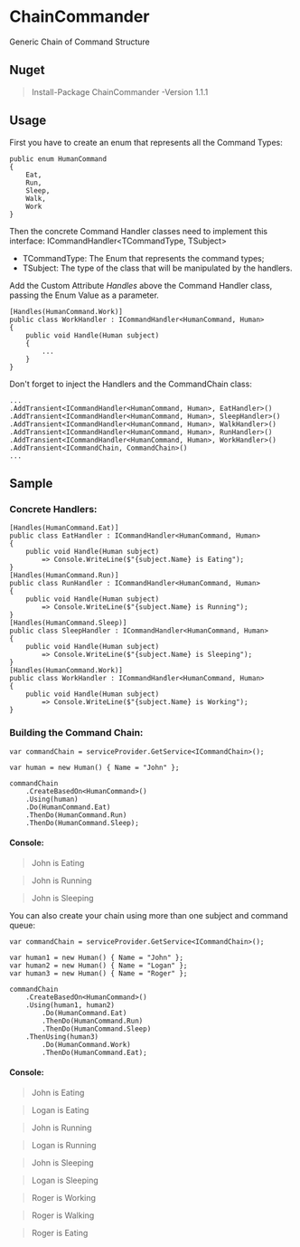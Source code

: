 # ChainCommander
Generic Chain of Command Structure

## Nuget
> Install-Package ChainCommander -Version 1.1.1

## Usage 

First you have to create an enum that represents all the Command Types:

```
public enum HumanCommand
{
    Eat,
    Run,
    Sleep,
    Walk,
    Work
}
```

Then the concrete Command Handler classes need to implement this interface: ICommandHandler<TCommandType, TSubject>
 - TCommandType: The Enum that represents the command types;
 - TSubject: The type of the class that will be manipulated by the handlers.

Add the Custom Attribute *Handles* above the Command Handler class, passing the Enum Value as a parameter.

```
[Handles(HumanCommand.Work)]
public class WorkHandler : ICommandHandler<HumanCommand, Human>
{
    public void Handle(Human subject)
    {
        ...
    }
}
```

Don't forget to inject the Handlers and the CommandChain class:

```
...
.AddTransient<ICommandHandler<HumanCommand, Human>, EatHandler>()
.AddTransient<ICommandHandler<HumanCommand, Human>, SleepHandler>()
.AddTransient<ICommandHandler<HumanCommand, Human>, WalkHandler>()
.AddTransient<ICommandHandler<HumanCommand, Human>, RunHandler>()
.AddTransient<ICommandHandler<HumanCommand, Human>, WorkHandler>()
.AddTransient<ICommandChain, CommandChain>()
...
```

## Sample

### Concrete Handlers:
```
[Handles(HumanCommand.Eat)]
public class EatHandler : ICommandHandler<HumanCommand, Human>
{
    public void Handle(Human subject)
        => Console.WriteLine($"{subject.Name} is Eating");
}
[Handles(HumanCommand.Run)]
public class RunHandler : ICommandHandler<HumanCommand, Human>
{
    public void Handle(Human subject)
        => Console.WriteLine($"{subject.Name} is Running");
}
[Handles(HumanCommand.Sleep)]
public class SleepHandler : ICommandHandler<HumanCommand, Human>
{
    public void Handle(Human subject)
        => Console.WriteLine($"{subject.Name} is Sleeping");
}
[Handles(HumanCommand.Work)]
public class WorkHandler : ICommandHandler<HumanCommand, Human>
{
    public void Handle(Human subject)
        => Console.WriteLine($"{subject.Name} is Working");
}
```

### Building the Command Chain:
```
var commandChain = serviceProvider.GetService<ICommandChain>();

var human = new Human() { Name = "John" };

commandChain
    .CreateBasedOn<HumanCommand>()
    .Using(human)
    .Do(HumanCommand.Eat)
    .ThenDo(HumanCommand.Run)
    .ThenDo(HumanCommand.Sleep);
```

#### Console:
> John is Eating

> John is Running

> John is Sleeping


You can also create your chain using more than one subject and command queue:

```
var commandChain = serviceProvider.GetService<ICommandChain>();

var human1 = new Human() { Name = "John" };
var human2 = new Human() { Name = "Logan" };
var human3 = new Human() { Name = "Roger" };

commandChain
    .CreateBasedOn<HumanCommand>()
    .Using(human1, human2)
        .Do(HumanCommand.Eat)
        .ThenDo(HumanCommand.Run)
        .ThenDo(HumanCommand.Sleep)
    .ThenUsing(human3)
        .Do(HumanCommand.Work)
        .ThenDo(HumanCommand.Eat);
```
#### Console:
> John is Eating

> Logan is Eating

> John is Running

> Logan is Running

> John is Sleeping

> Logan is Sleeping

> Roger is Working

> Roger is Walking

> Roger is Eating
